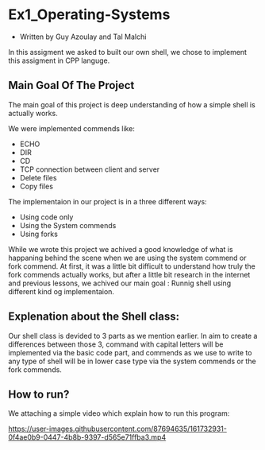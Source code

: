 # Ex1_Operating-Systems
* Written by Guy Azoulay and Tal Malchi

In this assigment we asked to built our own shell, we chose to implement this assigment in CPP languge.

## Main Goal Of The Project
The main goal of this project is deep understanding of how a simple shell is actually works.

We were implemented commends like:
* ECHO
* DIR
* CD
* TCP connection between client and server
* Delete files
* Copy files

The implementaion in our project is in a three different ways:
* Using code only
* Using the System commends
* Using forks

While we wrote this project we achived a good knowledge of what is happaning behind the scene when we
are using the system commend or fork commend.
At first, it was a little bit difficult to understand how truly the fork commends actually works,
but after a little bit research in the internet and previous lessons, we achived our main goal : Runnig shell using different kind og implementaion.


## Explenation about the Shell class:

Our shell class is devided to 3 parts as we mention earlier.
In aim to create a differences between those 3, command with capital letters will be implemented via the basic code part,
and commends as we use to write to any type of shell will be in lower case type via the system commends or the fork commends.


## How to run?

We attaching a simple video which explain how to run this program:



https://user-images.githubusercontent.com/87694635/161732931-0f4ae0b9-0447-4b8b-9397-d565e71ffba3.mp4












